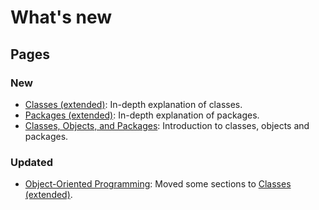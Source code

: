 # What's new

## Pages

### New
- [Classes (extended)](../2/classes-extension.md): In-depth explanation of classes.
- [Packages (extended)](../2/packages-extension.md): In-depth explanation of packages.
- [Classes, Objects, and Packages](../2/classes-objects-packages.md): Introduction to classes, objects and packages.

### Updated
- [Object-Oriented Programming](../2/oop): Moved some sections to [Classes (extended)](../2/classes-extension.md).